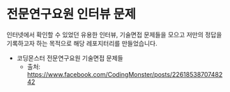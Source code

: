 # 전문연구요원 인터뷰 문제

인터넷에서 확인할 수 있었던 유용한 인터뷰, 기술면접 문제들을 모으고 저만의 정답을 기록하고자 하는 목적으로 해당 레포지터리를 만들었습니다.



- 코딩몬스터 전문연구요원 기술면접 문제들
  - 출처: https://www.facebook.com/CodingMonster/posts/2261853870748242